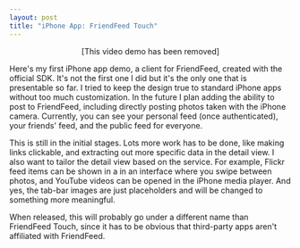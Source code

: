 ```yaml
--- 
layout: post
title: "iPhone App: FriendFeed Touch"
---
```

<notextile>
<p style="text-align:center;">
[This video demo has been removed]
</p>
</notextile>

Here's my first iPhone app demo, a client for FriendFeed, created with the official SDK.  It's not the first one I did but it's the only one that is presentable so far.  I tried to keep the design true to standard iPhone apps without too much customization.  In the future I plan adding the ability to post to FriendFeed, including directly posting photos taken with the iPhone camera.  Currently, you can see your personal feed (once authenticated), your friends' feed, and the public feed for everyone.

This is still in the initial stages.  Lots more work has to be done, like making links clickable, and extracting out more specific data in the detail view.  I also want to tailor the detail view based on the service.  For example, Flickr feed items can be shown in a in an interface where you swipe between photos, and YouTube videos can be opened in the iPhone media player.  And yes, the tab-bar images are just placeholders and will be changed to something more meaningful.  

When released, this will probably go under a different name than FriendFeed Touch, since it has to be obvious that third-party apps aren't affiliated with FriendFeed.

